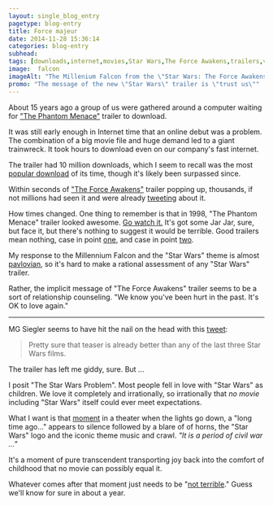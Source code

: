 ```yaml
---
layout: single_blog_entry
pagetype: blog-entry
title: Force majeur
date: 2014-11-28 15:36:14
categories: blog-entry
subhead:
tags: [downloads,internet,movies,Star Wars,The Force Awakens,trailers,video]
image:  falcon
imageAlt: "The Millenium Falcon from the \"Star Wars: The Force Awakens\""
promo: "The message of the new \"Star Wars\" trailer is \"trust us\""
---  
```



About 15 years ago a group of us were gathered around a computer waiting for ["The Phantom Menace"][1] trailer to download.

It was still early enough in Internet time that an online debut was a problem. The combination of a big movie file and huge demand led to a giant trainwreck. It took hours to download even on our company's fast internet.

The trailer had 10 million downloads, which I seem to recall was the most [popular download][5] of its time, though it's likely been surpassed since.

Within seconds of ["The Force Awakens"][2] trailer popping up, thousands, if not millions had seen it and were already [tweeting][6] about it.

How times changed. One thing to remember is that in 1998, "The Phantom Menace" trailer looked awesome. [Go watch it.][1] It's got some Jar Jar, sure, but face it, but there's nothing to suggest it would be terrible. Good trailers mean nothing, case in point [one][3], and case in point [two][4].

My response to the Millennium Falcon and the "Star Wars" theme is almost [pavlovian][7], so it's hard to make a rational assessment of any "Star Wars" trailer.

Rather, the implicit message of "The Force Awakens" trailer seems to be a sort of relationship counseling. "We know you've been hurt in the past. It's OK to love again."


[1]: https://www.youtube.com/watch?v=uo5PYJvAAMI
[2]: http://trailers.apple.com/trailers/lucasfilm/starwarstheforceawakens/
[3]: https://www.youtube.com/watch?v=Dc2EgLp_nyg
[4]: https://www.youtube.com/watch?v=iYQoKXDrSlM
[5]: http://www.denofgeek.us/movies/star-wars/241666/how-the-phantom-menace-teaser-trailer-became-a-cinematic-event
[6]: https://twitter.com/search?q=%22The%20Force%20Awakens%22&src=tren
[7]: http://en.wikipedia.org/wiki/Classical_conditioning
-----

MG Siegler seems to have hit the nail on the head with this [tweet][15]:

>Pretty sure that teaser is already better than any of the last three Star Wars films.

The trailer has left me giddy, sure. But ...

I posit "The Star Wars Problem". Most people fell in love with "Star Wars" as children. We love it completely and irrationally, so irrationally that *no movie* including "Star Wars" itself could ever meet expectations.

What I want is that [moment][16] in a theater when the lights go down, a "long time ago..." appears to silence followed by a blare of of horns, the "Star Wars" logo and the iconic theme music and crawl. *"It is a period of civil war ..."*

It's a moment of pure transcendent transporting joy back into the comfort of childhood that no movie can possibly equal it.

Whatever comes after that moment just needs to be "[not terrible][17]."  Guess we'll know for sure in about a year.

[15]: https://twitter.com/mgsiegler/status/538352930580357121
[16]: https://www.youtube.com/watch?v=UKRIUiyF0N4
[17]: https://www.youtube.com/watch?v=FxKtZmQgxrI
